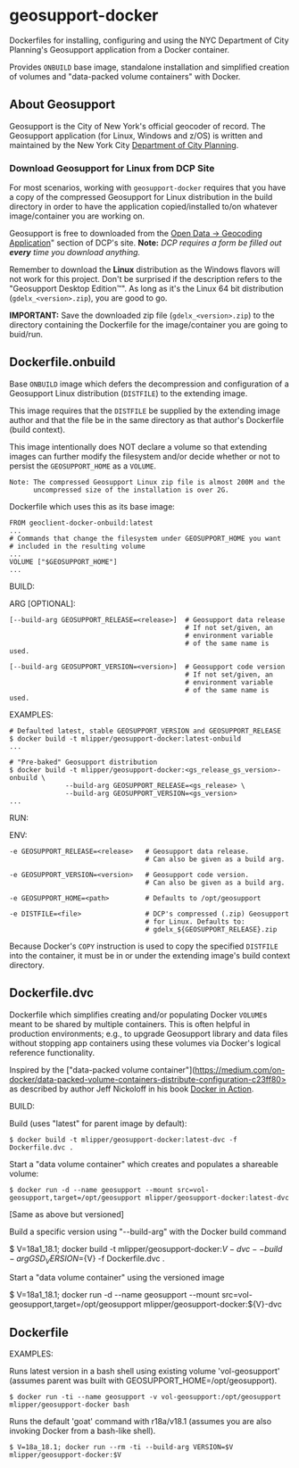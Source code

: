 # geosupport-docker

Dockerfiles for installing, configuring and using the NYC Department of City
Planning's Geosupport application from a Docker container.

Provides `ONBUILD` base image, standalone installation and simplified creation
of volumes and "data-packed volume containers" with Docker.

## About Geosupport

Geosupport is the City of New York's official geocoder of record. The
Geosupport application (for Linux, Windows and z/OS) is written and maintained
by the New York City [Department of City Planning](http://www1.nyc.gov/site/planning/index.page).

### Download Geosupport for Linux from DCP Site

For most scenarios, working with `geosupport-docker` requires that you have a
copy of the compressed Geosupport for Linux distribution in the build directory
in order to have the application copied/installed to/on whatever image/container
you are working on.

Geosupport is free to downloaded from the [Open Data -> Geocoding Application](http://www1.nyc.gov/site/planning/data-maps/open-data.page#geocoding_application)"
section of DCP's site. **Note:** *DCP requires a form be filled out **every**
time you download anything.*

Remember to download the **Linux** distribution as the Windows flavors will
not work for this project. Don't be surprised if the description refers to the
"Geosupport Desktop Edition&trade;". As long as it's the Linux 64 bit
distribution (`gdelx_<version>.zip`), you are good to go.

**IMPORTANT:** Save the downloaded zip file (`gdelx_<version>.zip`) to the
directory containing the Dockerfile for the image/container you are going to
buid/run.

## Dockerfile.onbuild

Base `ONBUILD` image which defers the decompression and configuration
of a Geosupport Linux distribution (`DISTFILE`) to the extending image.

This image requires that the `DISTFILE` be supplied by the extending image author
and that the file be in the same directory as that author's Dockerfile (build 
context).

This image intentionally does NOT declare a volume so that extending images
can further modify the filesystem and/or decide whether or not to persist the
`GEOSUPPORT_HOME` as a `VOLUME`.

    Note: The compressed Geosupport Linux zip file is almost 200M and the 
          uncompressed size of the installation is over 2G.

Dockerfile which uses this as its base image:

    FROM geoclient-docker-onbuild:latest
    ...
    # Commands that change the filesystem under GEOSUPPORT_HOME you want
    # included in the resulting volume
    ...
    VOLUME ["$GEOSUPPORT_HOME"]
    ...

BUILD:

  ARG [OPTIONAL]:

    [--build-arg GEOSUPPORT_RELEASE=<release>]  # Geosupport data release
                                                # If not set/given, an
                                                # environment variable
                                                # of the same name is used.

    [--build-arg GEOSUPPORT_VERSION=<version>]  # Geosupport code version
                                                # If not set/given, an
                                                # environment variable
                                                # of the same name is used.

  EXAMPLES:

    # Defaulted latest, stable GEOSUPPORT_VERSION and GEOSUPPORT_RELEASE
    $ docker build -t mlipper/geosupport-docker:latest-onbuild
    ...

    # "Pre-baked" Geosupport distribution
    $ docker build -t mlipper/geosupport-docker:<gs_release_gs_version>-onbuild \
                  --build-arg GEOSUPPORT_RELEASE=<gs_release> \
                  --build-arg GEOSUPPORT_VERSION=<gs_version>
    ...
RUN:

  ENV:

    -e GEOSUPPORT_RELEASE=<release>   # Geosupport data release.
                                      # Can also be given as a build arg.

    -e GEOSUPPORT_VERSION=<version>   # Geosupport code version.
                                      # Can also be given as a build arg.

    -e GEOSUPPORT_HOME=<path>         # Defaults to /opt/geosupport

    -e DISTFILE=<file>                # DCP's compressed (.zip) Geosupport
                                      # for Linux. Defaults to:
                                      # gdelx_${GEOSUPPORT_RELEASE}.zip

Because Docker's `COPY` instruction is used to copy the specified `DISTFILE`
into the container, it must be in or under the extending image's build context
directory.

## Dockerfile.dvc

Dockerfile which simplifies creating and/or populating Docker `VOLUME`s meant to be shared by multiple containers. This is often helpful in production environments; e.g., to upgrade Geosupport library and data files without stopping app containers using these volumes via Docker's logical reference functionality.

Inspired by the ["data-packed volume container"](https://medium.com/on-docker/data-packed-volume-containers-distribute-configuration-c23ff80> as described by author Jeff Nickoloff in his book [Docker in Action](https://www.manning.com/books/docker-in-action).

BUILD:

  Build (uses "latest" for parent image by default):
                          
    $ docker build -t mlipper/geosupport-docker:latest-dvc -f Dockerfile.dvc .

  Start a "data volume container" which creates and populates a shareable volume:

    $ docker run -d --name geosupport --mount src=vol-geosupport,target=/opt/geosupport mlipper/geosupport-docker:latest-dvc

[Same as above but versioned]
                    
Build a specific version using "--build-arg" with the Docker build command
    
  $ V=18a1_18.1; docker build -t mlipper/geosupport-docker:${V}-dvc --build-arg GSD_VERSION=${V} -f Dockerfile.dvc .

Start a "data volume container" using the versioned image

  $ V=18a1_18.1; docker run -d --name geosupport --mount src=vol-geosupport,target=/opt/geosupport mlipper/geosupport-docker:${V}-dvc

## Dockerfile

EXAMPLES:

Runs latest version in a bash shell using existing volume 'vol-geosupport'
(assumes parent was built with GEOSUPPORT_HOME=/opt/geosupport).

    $ docker run -ti --name geosupport -v vol-geosupport:/opt/geosupport mlipper/geosupport-docker bash

Runs the default 'goat' command with r18a/v18.1 (assumes you are also
invoking Docker from a bash-like shell).

    $ V=18a_18.1; docker run --rm -ti --build-arg VERSION=$V mlipper/geosupport-docker:$V
